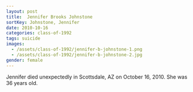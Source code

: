 ```yaml
---
layout: post
title:  Jennifer Brooks Johnstone
sortKey: Johnstone, Jennifer
date: 2010-10-16
categories: class-of-1992
tags: suicide
images:
  - /assets/class-of-1992/jennifer-b-johnstone-1.png
  - /assets/class-of-1992/jennifer-b-johnstone-2.jpg
gender: female
---
```

Jennifer died unexpectedly in Scottsdale, AZ on October 16, 2010. She was 36 years old.
